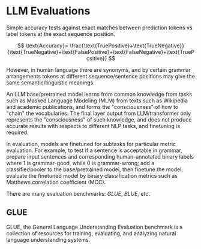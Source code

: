 # LLM Evaluations

Simple accuracy tests against exact matches between prediction tokens vs label tokens at the exact sequence position.

$$
\text{Accuracy}=
\frac{\text{TruePositive}+\text{TrueNegative}}{\text{TrueNegative}+\text{FalsePositive}+\text{FalseNegative}+\text{TruePositive}}
$$

However, in human language there are synonyms, and by certain grammar arrangements tokens at different sequence/sentence positions may give the same semantic/linguistic meanings.

An LLM base/pretrained model learns from common knowledge from tasks such as Masked Language Modeling (MLM) from texts such as  Wikipedia and academic publications, and forms the "consciousness" of how to "chain" the vocabularies.
The final layer output from LLM/transformer only represents the "consciousness" of such knowledge, and does not produce accurate results with respects to different NLP tasks, and finetuning is required.

In evaluation, models are finetuned for subtasks for particular metric evaluation.
For example, to test if a sentence is acceptable in grammar, prepare input sentences and corresponding human-annotated binary labels where $1$ is grammar-good, while $0$ is grammar-wrong;
add a classifier/pooler to the base/pretrained model, then finetune the model;
evaluate the finetuned model by binary classification metrics such as Matthews correlation coefficient (MCC).

There are many evaluation benchmarks: *GLUE*, *BLUE*, etc.

## GLUE

GLUE, the General Language Understanding Evaluation benchmark is a collection of resources for training, evaluating, and analyzing natural language understanding systems.

